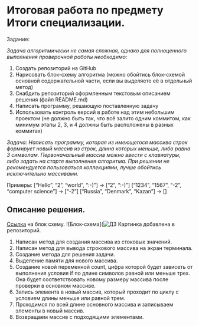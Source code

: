 # __Итоговая работа по предмету Итоги специализации.__
Задание:

*Задача алгоритмически не самая сложная, однако для полноценного выполнения проверочной работы необходимо:*

1. Создать репозиторий на GitHub
2. Нарисовать блок-схему алгоритма (можно обойтись блок-схемой основной содержательной части, если вы выделяете её в отдельный метод)
3. Снабдить репозиторий оформленным текстовым описанием решения (файл README.md)
4. Написать программу, решающую поставленную задачу
5. Использовать контроль версий в работе над этим небольшим проектом (не должно быть так, что всё залито одним коммитом, как минимум этапы 2, 3, и 4 должны быть расположены в разных коммитах)

*Задача: Написать программу, которая из имеющегося массива строк формирует новый массив из строк, длина которых меньше, либо равна 3 символам. Первоначальный массив можно ввести с клавиатуры, либо задать на старте выполнения алгоритма. При решении не рекомендуется пользоваться коллекциями, лучше обойтись исключительно массивами.*

Примеры:
[“Hello”, “2”, “world”, “:-)”] → [“2”, “:-)”]
[“1234”, “1567”, “-2”, “computer science”] → [“-2”]
[“Russia”, “Denmark”, “Kazan”] → []

## Описание решения.

[Ссылка](https://app.diagrams.net/#G1lSmT-S2MK8PRZ02UdtRPw6BOZRNPJJr2) на блок схему.
![Блок-схема](![ДЗ](https://user-images.githubusercontent.com/114298712/204135437-03440685-4c10-482b-abc2-89725d5a1c6c.jpg)
Картинка добавлена в репозиторий.

1. Написан метод для создания массива из стоковых значений.
2. Написан метод для вывода строкового массива на экран терминала.
3. Создание метода для решения задачи.
4. Выделение памяти для нового массива.
5. Создание новой переменной count, цифра которой будет зависеть от выполнения условия if по длине символов равной или меньше трех. Она будет соответствовать новому размеру массива после проверки в основном массиве.
6. Запись элемента в новый массив, который проходит по циклу с условием длины меньше или равной трем.
7. Проходимся по всей длине основного массива и записываем элементы в новый массив.
8. Возвращаем массив с подходящими элементами.



